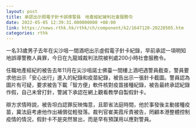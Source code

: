 ```yaml
---
layout: post
title: 承認出示假電子針卡誤導警員　地產經紀被判社會服務令
date: 2022-05-05 12:39:31.000000000 +08:00
link: https://news.rthk.hk/rthk/ch/component/k2/1647120-20220505.htm
categories: rthk
---
```


一名33歲男子去年在尖沙咀一間酒吧出示虛假電子針卡紀錄，早前承認一項明知地誤導警務人員罪，今日在九龍城裁判法院被判處200小時社會服務令。

任職地產經紀的被告去年11月在尖沙咀諾士佛臺一間樓上酒吧遇警員截查，警員要求他出示「安心出行」進入的紀錄和疫苗紀錄，被告出示一張針卡截圖。警員認為圖片有可疑，要求被告下載「智方便」軟件核對疫苗接種紀錄，被告最終承認紀錄作假，自己未曾打針，警誡下承認在網上觀看教學自製假針卡。

辯方求情時說，被告坦白認罪反映悔意，且節省法庭時間，他於事發後主動接種疫苗，冀法庭考慮他作出補償從輕發落。裁判官崔美霞斥責被告，罔顧本港整體控制疫情的情況，假針卡不是突然冒出，而是早有預謀用以應對警員。

